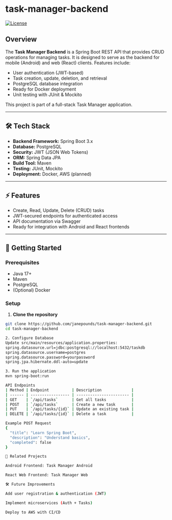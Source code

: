 # task-manager-backend

[![License](https://img.shields.io/badge/license-MIT-green)](LICENSE)

## Overview
The **Task Manager Backend** is a Spring Boot REST API that provides CRUD operations for managing tasks. It is designed to serve as the backend for mobile (Android) and web (React) clients. Features include:

- User authentication (JWT-based)
- Task creation, update, deletion, and retrieval
- PostgreSQL database integration
- Ready for Docker deployment
- Unit testing with JUnit & Mockito

This project is part of a full-stack Task Manager application.

---

## 🛠 Tech Stack
- **Backend Framework:** Spring Boot 3.x  
- **Database:** PostgreSQL  
- **Security:** JWT (JSON Web Tokens)  
- **ORM:** Spring Data JPA  
- **Build Tool:** Maven  
- **Testing:** JUnit, Mockito  
- **Deployment:** Docker, AWS (planned)

---

## ⚡ Features
- Create, Read, Update, Delete (CRUD) tasks  
- JWT-secured endpoints for authenticated access  
- API documentation via Swagger  
- Ready for integration with Android and React frontends  

---

## 🚀 Getting Started

### Prerequisites
- Java 17+
- Maven
- PostgreSQL
- (Optional) Docker

### Setup

1. **Clone the repository**
```bash
git clone https://github.com/janepounds/task-manager-backend.git
cd task-manager-backend

2. Configure Database
Update src/main/resources/application.properties:
spring.datasource.url=jdbc:postgresql://localhost:5432/taskdb
spring.datasource.username=postgres
spring.datasource.password=yourpassword
spring.jpa.hibernate.ddl-auto=update

3. Run the application
mvn spring-boot:run

API Endpoints
| Method | Endpoint          | Description             |
| ------ | ----------------- | ----------------------- |
| GET    | `/api/tasks`      | Get all tasks           |
| POST   | `/api/tasks`      | Create a new task       |
| PUT    | `/api/tasks/{id}` | Update an existing task |
| DELETE | `/api/tasks/{id}` | Delete a task           |

Example POST Request
{
  "title": "Learn Spring Boot",
  "description": "Understand basics",
  "completed": false
}

🔗 Related Projects

Android Frontend: Task Manager Android

React Web Frontend: Task Manager Web

🛠 Future Improvements

Add user registration & authentication (JWT)

Implement microservices (Auth + Tasks)

Deploy to AWS with CI/CD
